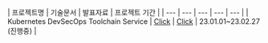 | 프로젝트명 | 기술문서 | 발표자료 | 프로젝트 기간 |
| --- | --- | --- | --- | --- |
| Kubernetes DevSecOps Toolchain Service | [Click](https://www.notion.so/Main-Page-fe35c46b02d84682b73b5a394b44182f) | [Click](https://www.notion.so/Main-Page-fe35c46b02d84682b73b5a394b44182f) | 23.01.01~23.02.27 (진행중) |
